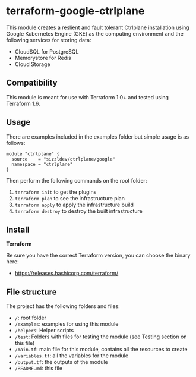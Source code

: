 # terraform-google-ctrlplane

This module creates a reslient and fault tolerant Ctrlplane installation using
Google Kubernetes Engine (GKE) as the computing environment and the following
services for storing data:

- CloudSQL for PostgreSQL
- Memorystore for Redis
- Cloud Storage

## Compatibility

This module is meant for use with Terraform 1.0+ and tested using Terraform
1.6.

## Usage

There are examples included in the examples folder but simple usage is as
follows:

```hcl
module "ctrlplane" {
  source    = "sizzldev/ctrlplane/google"
  namespace = "ctrlplane"
}
```

Then perform the following commands on the root folder:

1. `terraform init` to get the plugins
2. `terraform plan` to see the infrastructure plan
3. `terraform apply` to apply the infrastructure build
4. `terraform destroy` to destroy the built infrastructure

## Install

**Terraform**

Be sure you have the correct Terraform version, you can choose the binary here:

- https://releases.hashicorp.com/terraform/

## File structure

The project has the following folders and files:

- `/`: root folder
- `/examples`: examples for using this module
- `/helpers`: Helper scripts
- `/test`: Folders with files for testing the module (see Testing section on
  this file)
- `/main.tf`: main file for this module, contains all the resources to create
- `/variables.tf`: all the variables for the module
- `/output.tf`: the outputs of the module
- `/README.md`: this file
